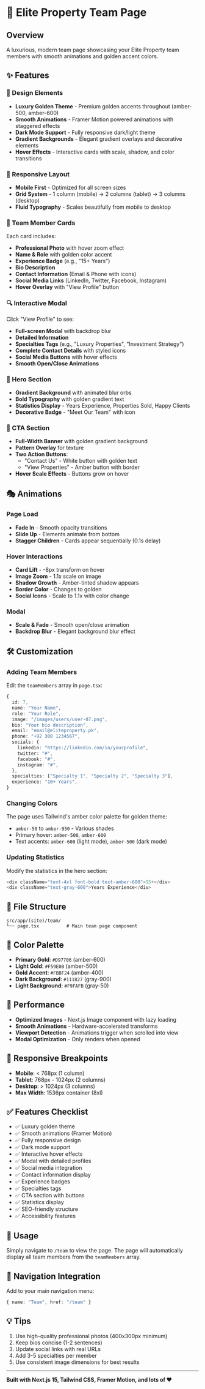 # 🌟 Elite Property Team Page

## Overview

A luxurious, modern team page showcasing your Elite Property team members with smooth animations and golden accent colors.

## ✨ Features

### 🎨 Design Elements

- **Luxury Golden Theme** - Premium golden accents throughout (amber-500, amber-600)
- **Smooth Animations** - Framer Motion powered animations with staggered effects
- **Dark Mode Support** - Fully responsive dark/light theme
- **Gradient Backgrounds** - Elegant gradient overlays and decorative elements
- **Hover Effects** - Interactive cards with scale, shadow, and color transitions

### 📱 Responsive Layout

- **Mobile First** - Optimized for all screen sizes
- **Grid System** - 1 column (mobile) → 2 columns (tablet) → 3 columns (desktop)
- **Fluid Typography** - Scales beautifully from mobile to desktop

### 👥 Team Member Cards

Each card includes:

- **Professional Photo** with hover zoom effect
- **Name & Role** with golden color accent
- **Experience Badge** (e.g., "15+ Years")
- **Bio Description**
- **Contact Information** (Email & Phone with icons)
- **Social Media Links** (LinkedIn, Twitter, Facebook, Instagram)
- **Hover Overlay** with "View Profile" button

### 🔍 Interactive Modal

Click "View Profile" to see:

- **Full-screen Modal** with backdrop blur
- **Detailed Information**
- **Specialties Tags** (e.g., "Luxury Properties", "Investment Strategy")
- **Complete Contact Details** with styled icons
- **Social Media Buttons** with hover effects
- **Smooth Open/Close Animations**

### 🎯 Hero Section

- **Gradient Background** with animated blur orbs
- **Bold Typography** with golden gradient text
- **Statistics Display** - Years Experience, Properties Sold, Happy Clients
- **Decorative Badge** - "Meet Our Team" with icon

### 📢 CTA Section

- **Full-Width Banner** with golden gradient background
- **Pattern Overlay** for texture
- **Two Action Buttons**:
  - "Contact Us" - White button with golden text
  - "View Properties" - Amber button with border
- **Hover Scale Effects** - Buttons grow on hover

## 🎭 Animations

### Page Load

- **Fade In** - Smooth opacity transitions
- **Slide Up** - Elements animate from bottom
- **Stagger Children** - Cards appear sequentially (0.1s delay)

### Hover Interactions

- **Card Lift** - -8px transform on hover
- **Image Zoom** - 1.1x scale on image
- **Shadow Growth** - Amber-tinted shadow appears
- **Border Color** - Changes to golden
- **Social Icons** - Scale to 1.1x with color change

### Modal

- **Scale & Fade** - Smooth open/close animation
- **Backdrop Blur** - Elegant background blur effect

## 🛠️ Customization

### Adding Team Members

Edit the `teamMembers` array in `page.tsx`:

```typescript
{
  id: 7,
  name: "Your Name",
  role: "Your Role",
  image: "/images/users/user-07.png",
  bio: "Your bio description",
  email: "email@eliteproperty.pk",
  phone: "+92 300 1234567",
  socials: {
    linkedin: "https://linkedin.com/in/yourprofile",
    twitter: "#",
    facebook: "#",
    instagram: "#",
  },
  specialties: ["Specialty 1", "Specialty 2", "Specialty 3"],
  experience: "10+ Years",
}
```

### Changing Colors

The page uses Tailwind's amber color palette for golden theme:

- `amber-50` to `amber-950` - Various shades
- Primary hover: `amber-500`, `amber-600`
- Text accents: `amber-600` (light mode), `amber-500` (dark mode)

### Updating Statistics

Modify the statistics in the hero section:

```typescript
<div className="text-4xl font-bold text-amber-600">15+</div>
<div className="text-gray-600">Years Experience</div>
```

## 📂 File Structure

```
src/app/(site)/team/
└── page.tsx          # Main team page component
```

## 🎨 Color Palette

- **Primary Gold**: `#D97706` (amber-600)
- **Light Gold**: `#F59E0B` (amber-500)
- **Gold Accent**: `#FBBF24` (amber-400)
- **Dark Background**: `#111827` (gray-900)
- **Light Background**: `#F9FAFB` (gray-50)

## 🚀 Performance

- **Optimized Images** - Next.js Image component with lazy loading
- **Smooth Animations** - Hardware-accelerated transforms
- **Viewport Detection** - Animations trigger when scrolled into view
- **Modal Optimization** - Only renders when opened

## 📱 Responsive Breakpoints

- **Mobile**: < 768px (1 column)
- **Tablet**: 768px - 1024px (2 columns)
- **Desktop**: > 1024px (3 columns)
- **Max Width**: 1536px container (8xl)

## ✅ Features Checklist

- ✅ Luxury golden theme
- ✅ Smooth animations (Framer Motion)
- ✅ Fully responsive design
- ✅ Dark mode support
- ✅ Interactive hover effects
- ✅ Modal with detailed profiles
- ✅ Social media integration
- ✅ Contact information display
- ✅ Experience badges
- ✅ Specialties tags
- ✅ CTA section with buttons
- ✅ Statistics display
- ✅ SEO-friendly structure
- ✅ Accessibility features

## 🎯 Usage

Simply navigate to `/team` to view the page. The page will automatically display all team members from the `teamMembers` array.

## 🔗 Navigation Integration

Add to your main navigation menu:

```typescript
{ name: "Team", href: "/team" }
```

## 💡 Tips

1. Use high-quality professional photos (400x300px minimum)
2. Keep bios concise (1-2 sentences)
3. Update social links with real URLs
4. Add 3-5 specialties per member
5. Use consistent image dimensions for best results

---

**Built with Next.js 15, Tailwind CSS, Framer Motion, and lots of ❤️**
